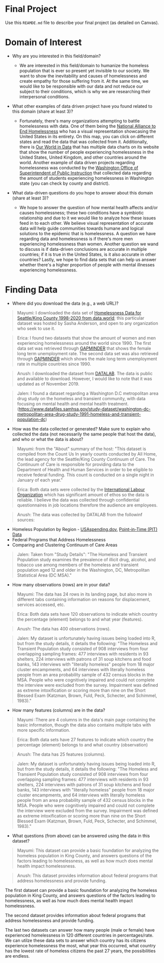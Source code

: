 # Final Project
Use this `REAMDE.md` file to describe your final project (as detailed on Canvas).

# Domain of Interest
- Why are you interested in this field/domain?

  - We are interested in this field/domain to humanize the homeless population that is ever so present yet invisible to our society. We want to show the inevitability and causes of homelessness and create empathy for those suffering from it. At the same time, we would like to be responsible with our data and not reduce our subject to their conditions, which is why we are researching their interpersonal conditions.

- What other examples of data driven project have you found related to this domain (share at least 3)?
   - Fortunately, there's many organizations attempting to battle homelessness with data. One of them being the [National Alliance to End Homelessness](https://endhomelessness.org/homelessness-in-america/homelessness-statistics/state-of-homelessness-2020/) who has a visual representation showcasing the United States in its entirety. On this map, you can click on different states and read the data that was collected from it. Additionally, there is [Our World in Data](https://ourworldindata.org/homelessness) that has multiple data charts on its website that show the number of people experiencing homelessness in the United States, United Kingdom, and other countries around the world. Another example of data driven projects regarding homelessness was conducted by the [Washington Office of Superintendent of Public Instruction](https://www.k12.wa.us/student-success/access-opportunity-education/homeless-education/homeless-student-data-grant-recipients) that collected data regarding the amount of students experiencing homelessness in Washington state (you can check by county and district).


- What data-driven questions do you hope to answer about this domain (share at least 3)?

  - We hope to answer the question of how mental health affects and/or causes homelessness; these two conditions have a symbiotic relationship and due to it we would like to analyze how these issues feed in to each other. We believe visual representation of accurate data will help guide communities towards humane and logical solutions to the epidemic that is homelessness. A question we have regarding data and homelessness is if there's more men experiencing homelessness than women. Another question we wand to discuss is if data-driven conclusions are accurate in multiple countries; if it is true in the United States, is it also accurate in other countries? Lastly, we hope to find data sets that can help us answer whether there's a higher proportion of people with mental illnesses experiencing homelessness.

# Finding Data
- Where did you download the data (e.g., a web URL)?

>Mayumi: I downloaded the data set of [Homelessness Data for Seattle/King County 1998-2020 from data.world](https://data.world/sasha/count-us-in-report-homelessness-data); this particular dataset was hosted by Sasha Anderson, and open to any organization who seek to use it.

>Erica: I found two datasets that show the amount of women and men experiencing homelessness around the world since 1990. The first data set was retrieved through [GAPMINDER](https://www.gapminder.org/tools/?embedded=true#$state$marker$hook$which=female_long_term_unemployment_rate_percent&scaleType=linear&spaceRef:null;;;&chart-type=spreadsheet) that shows the female long term unemployment rate. The second data set was also retrieved through [GAPMINDER](https://www.gapminder.org/tools/?embedded=true#$state$marker$hook$which=female_long_term_unemployment_rate_percent&scaleType=linear&spaceRef:null;;;&chart-type=spreadsheet) which shows the male long term unemployment rate in multiple countries since 1990.

>Anush: I downloaded the dataset from [DATALAB](https://datalab.usaspending.gov/homelessness-analysis/#section-geography). The data is public and available to download. However, I would like to note that it was updated as of November 2019.

>Jalen: I found a dataset regarding a Washington D.C metropolitan area drug study on the homeless and transient community, with data focusing on mental health and mental health treatment. (https://www.datafiles.samhsa.gov/study-dataset/washington-dc-metropolitan-area-drug-study-1991-homeless-and-transient-population-dc)

- How was the data collected or generated? Make sure to explain who collected the data (not necessarily the same people that host the data), and who or what the data is about?

>Mayumi: from the "About" summary of the host: "This dataset is compiled from the Count Us In yearly counts conducted by All Home, the lead agency for the Seattle/King County Continuum of Care. The Continuum of Care is responsible for providing data to the Department of Health and Human Services in order to be eligible to receive federal funding. This count is conducted on a single night in January of each year."

>Erica: Both data sets were collected by the [International Labour Organization](https://ilostat.ilo.org/) which has significant amount of ethos so the data is reliable. I believe the data was collected through confidential questionnaires in job locations therefore the audience are employees.

>Anush: The data was collected by DATALAB from the followinf sources:
  - Homeless Population by Region - [USAspending.dov](https://www.usaspending.gov/search), [Point-in-Time (PIT) Data](https://www.hudexchange.info/resource/3031/pit-and-hic-data-since-2007/)
  - Federal Programs that Address Homelessness
  - Comparing and Clustering Continuum of Care Areas

>Jalen: Taken from "Study Details": "The Homeless and Transient Population study examines the prevalence of illicit drug, alcohol, and tobacco use among members of the homeless and transient population aged 12 and older in the Washington, DC, Metropolitan Statistical Area (DC MSA)."


- How many observations (rows) are in your data?

>Mayumi: The data has 24 rows in its landing page, but also more in different tabs containing information on reasons for displacement, services accessed, etc.

>Erica: Both data sets have 120 observations to indicate which country the percentage (element) belongs to and what year (features).

>Anush: The data has 400 observations (rows).

>Jalen: My dataset is unfortunately having issues being loaded into R, but from the study details, it details the following: "The Homeless and Transient Population study consisted of 908 interviews from four overlapping sampling frames: 477 interviews with residents in 93 shelters, 224 interviews with patrons of 31 soup kitchens and food banks, 143 interviews with "literally homeless" people from 18 major cluster encampments, and 64 interviews with literally homeless people from an area probability sample of 432 census blocks in the MSA. People who were cognitively impaired and could not complete the interview were excluded from the survey. Impairment was defined as extreme intoxification or scoring more than nine on the Short Blessed Exam (Katzman, Brown, Fuld, Peck, Schecter, and Schimmel, 1983)."

- How many features (columns) are in the data?

>Mayumi :There are 4 columns in the data's main page containing the basic information, though the data also contains multiple tabs with more specific information.

>Erica: Both data sets have 27 features to indicate which country the percentage (element) belongs to and what country (observation)

>Anush: The data has 25 features (columns).

>Jalen: My dataset is unfortunately having issues being loaded into R, but from the study details, it details the following: "The Homeless and Transient Population study consisted of 908 interviews from four overlapping sampling frames: 477 interviews with residents in 93 shelters, 224 interviews with patrons of 31 soup kitchens and food banks, 143 interviews with "literally homeless" people from 18 major cluster encampments, and 64 interviews with literally homeless people from an area probability sample of 432 census blocks in the MSA. People who were cognitively impaired and could not complete the interview were excluded from the survey. Impairment was defined as extreme intoxification or scoring more than nine on the Short Blessed Exam (Katzman, Brown, Fuld, Peck, Schecter, and Schimmel, 1983)."

- What questions (from above) can be answered using the data in this dataset?

>Mayumi: This dataset can provide a basic foundation for analyzing the homeless population in King County, and answers questions of the factors leading to homelessness, as well as how much does mental health impact homelessness.

>Anush: This dataset provides information about federal programs that address homelessness and provide funding.

The first dataset can provide a basic foundation for analyzing the homeless population in King County, and answers questions of the factors leading to homelessness, as well as how much does mental health impact homelessness.

The second dataset provides information about federal programs that address homelessness and provide funding.

The last two datasets can answer how many people (male or female) have experienced homelessness in 120 different countries in percentages/rate. We can utilze these data sets to answer which country has its citizens experience homelessness the most, what year this occurred, what country has the lowest rate of homeless citizens the past 27 years, the possibilities are endless.

